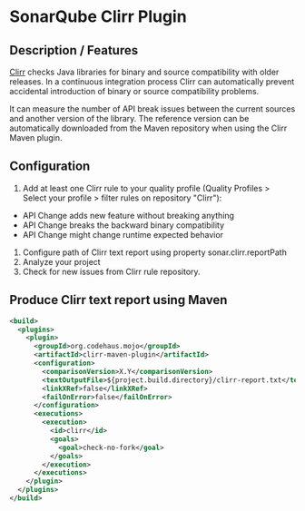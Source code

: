 # SonarQube Clirr Plugin

## Description / Features
[Clirr](http://clirr.sourceforge.net/) checks Java libraries for binary and source compatibility with older releases. In a continuous integration process Clirr can automatically prevent accidental introduction of binary or source compatibility problems.

It can measure the number of API break issues between the current sources and another version of the library. The reference version can be automatically downloaded from the Maven repository when using the Clirr Maven plugin.

## Configuration
1. Add at least one Clirr rule to your quality profile (Quality Profiles > Select your profile > filter rules on repository "Clirr"):
  - API Change adds new feature without breaking anything
  - API Change breaks the backward binary compatibility
  - API Change might change runtime expected behavior
1. Configure path of Clirr text report using property sonar.clirr.reportPath
1. Analyze your project
1. Check for new issues from Clirr rule repository.

## Produce Clirr text report using Maven

```xml
<build>
  <plugins>
    <plugin>
      <groupId>org.codehaus.mojo</groupId>
      <artifactId>clirr-maven-plugin</artifactId>
      <configuration>
        <comparisonVersion>X.Y</comparisonVersion>
        <textOutputFile>${project.build.directory}/clirr-report.txt</textOutputFile>
        <linkXRef>false</linkXRef>
        <failOnError>false</failOnError>
      </configuration>
      <executions>
        <execution>
          <id>clirr</id>
          <goals>
            <goal>check-no-fork</goal>
          </goals>
        </execution>
      </executions>
    </plugin>
  </plugins>
</build>
```
